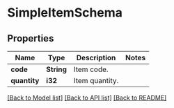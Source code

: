 # SimpleItemSchema

## Properties

Name | Type | Description | Notes
------------ | ------------- | ------------- | -------------
**code** | **String** | Item code. | 
**quantity** | **i32** | Item quantity. | 

[[Back to Model list]](../README.md#documentation-for-models) [[Back to API list]](../README.md#documentation-for-api-endpoints) [[Back to README]](../README.md)



